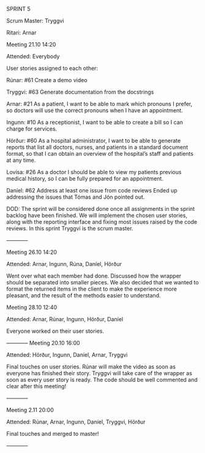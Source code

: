 SPRINT 5

Scrum Master: Tryggvi

Ritari: Arnar


Meeting 21.10 14:20

Attended: Everybody

User stories assigned to each other:

Rúnar: 
#61 Create a demo video

Tryggvi: 
#63 Generate documentation from the docstrings

Arnar: 
#21 As a patient, I want to be able to mark which pronouns I prefer, so doctors will use the correct pronouns when I have an appointment.

Ingunn: 
#10 As a receptionist, I want to be able to create a bill so I can charge for services.

Hörður: 
#60 As a hospital administrator, I want to be able to generate reports that list all doctors, nurses, and patients in a standard document format, so that I can obtain an overview of the hospital’s staff and patients at any time.

Lovísa: 
#26 As a doctor I should be able to view my patients previous medical history, so I can be fully prepared for an appointment.

Daníel: 
#62 Address at least one issue from code reviews
Ended up addressing the issues that Tómas and Jón pointed out.

DOD: The sprint will be considered done once all assignments in the sprint backlog have been finished. We will implement the chosen user stories, along with the reporting interface and fixing most issues raised by the code reviews. In this sprint Tryggvi is the scrum master.

————

Meeting 26.10 14:20

Attended: Arnar, Ingunn, Rúna, Daníel, Hörður 

Went over what each member had done. Discussed how the wrapper should be separated into smaller pieces. We also decided that we wanted to format the returned items in the client to make the experience more pleasant, and the result of the methods easier to understand.

Meeting 28.10 12:40

Attended: Arnar, Rúnar, Ingunn, Hörður, Daníel

Everyone worked on their user stories.

————
Meeting 20.10 16:00

Attended: Hörður, Ingunn, Daníel, Arnar, Tryggvi

Final touches on user stories. Rúnar will make the video as soon as everyone has finished their story. Tryggvi will take care of the wrapper as soon as every user story is ready. The code should be well commented and clear after this meeting!

————

Meeting 2.11 20:00

Attended: Rúnar, Arnar, Ingunn, Daníel, Tryggvi, Hörður

Final touches and merged to master!

————
